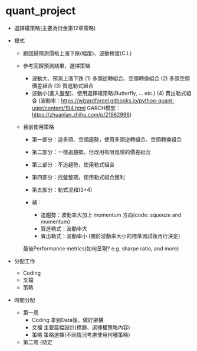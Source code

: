 # quant_project

* 選擇權策略(主要為衍金第12章策略)

+ 模式
  + 跑回歸預測價格上漲下跌(幅度)、波動程度(C.I.)
  + 參考回歸預測結果，選擇策略
    + 波動大、預測上漲下跌
      (1) 多頭逆轉組合、空頭轉換組合
      (2) 多頭空頭價差組合
      (3) 買進勒式組合
    + 波動小(進入盤整)、使用選擇權策略(Butterfly, ... etc.)
      (4) 賣出勒式組合
    (波動率：https://wizardforcel.gitbooks.io/python-quant-uqer/content/194.html
     GARCH模型：https://zhuanlan.zhihu.com/p/21962996)
  
  + 目前使用策略  
      + 第一部分：追多頭、空頭趨勢，使用多頭逆轉組合、空頭轉換組合
      + 第二部分：一樣追趨勢，但改用有限風險的價差組合
      + 第三部分：不追趨勢，使用勒式組合
      + 第四部分：找盤整期，使用勒式組合獲利
      + 第五部分：勒式混和(3+4)
      
      + 補：
        + 追趨勢：波動率大加上 momentum 方向(code: squeeze and momentum)
        + 買進勒式：波動率大
        + 賣出勒式：波動率小
          (關於波動率大小的標準測試後再行決定)
          
    
    最後Performance metrics(如何呈現? e.g. sharpe ratio, and more)
    
+ 分配工作
  + Coding
  + 文檔
  + 策略
  
+ 時間分配
  + 第一周
    + Coding
      拿到Data後，做好架構
    + 文檔
      主要篇幅設計(標題、選擇權策略內容)
    + 策略
      策略選擇(不同情況考慮使用何種策略)
  + 第二周
    (待定
